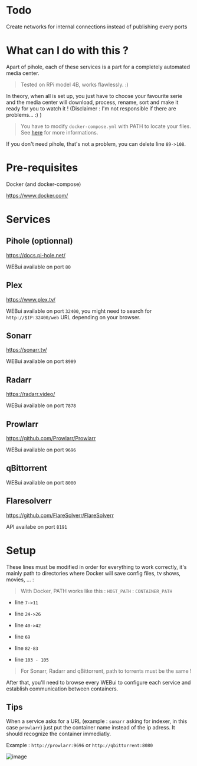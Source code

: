 # Todo

Create networks for internal connections instead of publishing every ports

# What can I do with this ?

Apart of pihole, each of these services is a part for a completely automated media center. 

> Tested on RPi model 4B, works flawlessly. :)

In theory, when all is set up, you just have to choose your favourite serie and the media center will download, process, rename, sort and make it ready for you to watch it ! (Disclaimer : I'm not responsible if there are problems... :) )

> You have to modify `docker-compose.yml` with PATH to locate your files. See [here](#Setup) for more informations.

If you don't need pihole, that's not a problem, you can delete line `89->108`.

# Pre-requisites


Docker (and docker-compose)

https://www.docker.com/



# Services
## Pihole (optionnal)
https://docs.pi-hole.net/

WEBui available on port `80`
## Plex
https://www.plex.tv/

WEBui available on port `32400`, you might need to search for `http://$IP:32400/web` URL depending on your browser.
## Sonarr
https://sonarr.tv/

WEBui available on port `8989`
## Radarr
https://radarr.video/

WEBui available on port `7878`
## Prowlarr
https://github.com/Prowlarr/Prowlarr

WEBui available on port `9696`
## qBittorrent
WEBui available on port `8080`


## Flaresolverr
https://github.com/FlareSolverr/FlareSolverr

API availabe on port `8191`


# Setup

These lines must be modified in order for everything to work correctly, it's mainly path to directories where Docker will save config files, tv shows, movies, ... :

> With Docker, PATH works like this : `HOST_PATH` : `CONTAINER_PATH`

- line `7->11`

- line `24->26`

- line `40->42`

- line `69`

- line `82-83`

- line `103 - 105`

> For Sonarr, Radarr and qBittorrent, path to torrents must be the same !

After that, you'll need to browse every WEBui to configure each service and establish communication between containers. 

## Tips

When a service asks for a URL (example : `sonarr` asking for indexer, in this case `prowlarr`) just put the container name instead of the ip adress. It should recognize the container immediatly.

Example : `http://prowlarr:9696` or `http://qbittorrent:8080`

![image](https://user-images.githubusercontent.com/17253480/191007853-e163acf2-af73-4d91-bc4f-8ae8995fc602.png)

